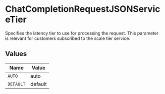 # ChatCompletionRequestJSONServiceTier

Specifies the latency tier to use for processing the request. This parameter is relevant for customers subscribed to the scale tier service.


## Values

| Name      | Value     |
| --------- | --------- |
| `AUTO`    | auto      |
| `DEFAULT` | default   |